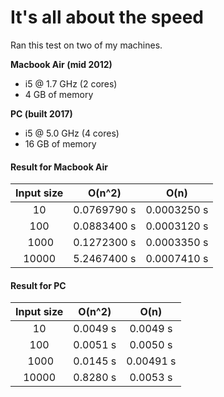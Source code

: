 # It's all about the speed

Ran this test on two of my machines.

**Macbook Air (mid 2012)**
* i5 @ 1.7 GHz (2 cores)
* 4 GB of memory

**PC (built 2017)**
* i5 @ 5.0 GHz (4 cores)
* 16 GB of memory

#### Result for Macbook Air

| Input size | O(n^2) | O(n)|
|:---------------:|:---------------:|:---------------:|
| 10              | 0.0769790 s        | 0.0003250 s        |
| 100             | 0.0883400 s        | 0.0003120 s        |
| 1000            | 0.1272300 s         | 0.0003350 s        |
| 10000           | 5.2467400 s         | 0.0007410 s        |

#### Result for PC

| Input size | O(n^2) | O(n)|
|:---------------:|:---------------:|:---------------:|
| 10              | 0.0049 s        | 0.0049 s        |
| 100             | 0.0051 s        | 0.0050 s        |
| 1000            | 0.0145 s         | 0.00491 s        |
| 10000           | 0.8280 s         | 0.0053 s        |